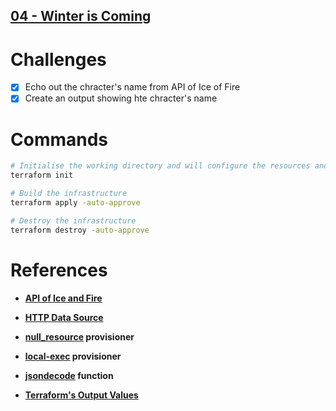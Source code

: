 ## [04 - Winter is Coming](https://github.com/hashicorp/workshop-puzzles/tree/master/04_Winter_is_Coming)

# Challenges

- [x] Echo out the chracter's name from API of Ice of Fire
- [x] Create an output showing hte chracter's name

# Commands

```bash
# Initialise the working directory and will configure the resources and provisioners.
terraform init

# Build the infrastructure 
terraform apply -auto-approve

# Destroy the infrastructure
terraform destroy -auto-approve
```

# References

* **[API of Ice and Fire](https://anapioficeandfire.com/)**

* **[HTTP Data Source](https://www.terraform.io/docs/providers/http/data_source.html)**

* **[null_resource](https://www.terraform.io/docs/providers/template/d/file.html) provisioner**

* **[local-exec](https://www.terraform.io/docs/provisioners/local-exec.html) provisioner**

* **[jsondecode](https://www.terraform.io/docs/configuration/functions/jsondecode.html) function**

* **[Terraform's Output Values](https://www.terraform.io/docs/configuration/outputs.html)**